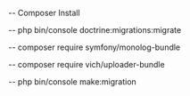 -- Composer Install

-- php bin/console doctrine:migrations:migrate

-- composer require symfony/monolog-bundle

-- composer require vich/uploader-bundle

-- php bin/console make:migration
